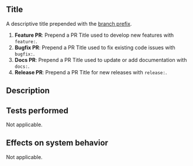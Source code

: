 ## Title

A descriptive title prepended with the [branch prefix](../docs/contributing/branch_guidelines.md).

1. **Feature PR**: Prepend a PR Title used to develop new features with `feature:`.
1. **Bugfix PR**: Prepend a PR Title used to fix existing code issues with `bugfix:`.
1. **Docs PR**: Prepend a PR Title used to update or add documentation with `docs:`.
1. **Release PR**: Prepend a PR Title for new releases with `release:`.

## Description

<!-- Write a brief description of this PR. -->

## Tests performed

<!-- Describe how you have tested this PR. -->
<!-- Although the default value is set to "Not Applicable.", please update this section if the type is either [feat, fix, perf], or if requested by the reviewers. -->

Not applicable.

## Effects on system behavior

<!-- Describe how this PR affects the system behavior. -->

Not applicable.
